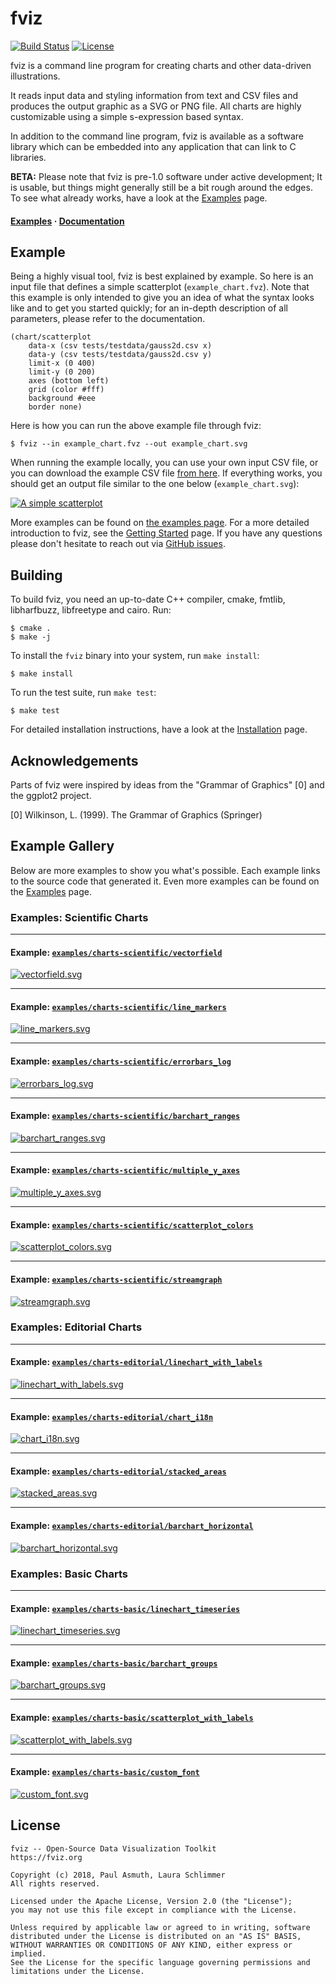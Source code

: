fviz
====

[![Build Status](https://travis-ci.org/asmuth/fviz.svg?branch=master)](https://travis-ci.org/asmuth/fviz)
[![License](https://img.shields.io/badge/license-Apache%202.0-green)](https://github.com/asmuth/fviz/blob/master/LICENSE)

fviz is a command line program for creating charts and other data-driven
illustrations.

It reads input data and styling information from text and CSV files and produces
the output graphic as a SVG or PNG file. All charts are highly customizable using
a simple s-expression based syntax.

In addition to the command line program, fviz is available as a software library
which can be embedded into any application that can link to C libraries.

**BETA:** Please note that fviz is pre-1.0 software under active development;
It is usable, but things might generally still be a bit rough around the edges.
To see what already works, have a look at the [Examples](https://fviz.org/examples) page.

<h4>
  <a href="https://fviz.org/examples">Examples</a> &middot;
  <a href="https://fviz.org">Documentation</a>
</h4>


Example
-------

Being a highly visual tool, fviz is best explained by example. So here is an input
file that defines a simple scatterplot (`example_chart.fvz`). Note that this
example is only intended to give you an idea of what the syntax looks like and to
get you started quickly; for an in-depth description of all parameters, please refer
to the documentation.

    (chart/scatterplot
        data-x (csv tests/testdata/gauss2d.csv x)
        data-y (csv tests/testdata/gauss2d.csv y)
        limit-x (0 400)
        limit-y (0 200)
        axes (bottom left)
        grid (color #fff)
        background #eee
        border none)

Here is how you can run the above example file through fviz:

    $ fviz --in example_chart.fvz --out example_chart.svg

When running the example locally, you can use your own input CSV file, or you
can download the example CSV file [from here](/tests/testdata/gauss2d.csv).
If everything works, you should get an output file similar to the one below
(`example_chart.svg`):

[![A simple scatterplot](/examples/charts-basic/scatterplot.svg)](https://fviz.org/examples/charts-basic/scatterplot)

More examples can be found on [the examples page](https://fviz.org/examples).
For a more detailed introduction to fviz, see the [Getting Started](https://fviz.org/documentation/getting-started) page.
If you have any questions please don't hesitate to reach out via [GitHub issues](https://github.com/asmuth/fviz).


Building
--------

To build fviz, you need an up-to-date C++ compiler, cmake, fmtlib, libharfbuzz,
libfreetype and cairo. Run:

    $ cmake .
    $ make -j

To install the `fviz` binary into your system, run `make install`:

    $ make install

To run the test suite, run `make test`:

    $ make test


For detailed installation instructions, have a look at the [Installation](https://fviz.org/documentation/installation/)
page.


Acknowledgements
----------------

Parts of fviz were inspired by ideas from the "Grammar of Graphics" [0] and the
ggplot2 project.

[0] Wilkinson, L. (1999). The Grammar of Graphics (Springer)


Example Gallery
---------------

Below are more examples to show you what's possible. Each example links to the
source code that generated it. Even more examples can be found on the
[Examples](https://fviz.org/examples) page.


### Examples: Scientific Charts

---
#### Example: [`examples/charts-scientific/vectorfield`](https://fviz.org/examples/charts-scientific/vectorfield)
[![vectorfield.svg](/examples/charts-scientific/vectorfield.svg)](https://fviz.org/examples/charts-scientific/vectorfield)

---
#### Example: [`examples/charts-scientific/line_markers`](https://fviz.org/examples/charts-scientific/line_markers)
[![line_markers.svg](/examples/charts-scientific/line_markers.svg)](https://fviz.org/examples/charts-scientific/line_markers)

---
#### Example: [`examples/charts-scientific/errorbars_log`](https://fviz.org/examples/charts-scientific/errorbars_log)
[![errorbars_log.svg](/examples/charts-scientific/errorbars_log.svg)](https://fviz.org/examples/charts-scientific/errorbars_log)

---
#### Example: [`examples/charts-scientific/barchart_ranges`](https://fviz.org/examples/charts-scientific/barchart_ranges)
[![barchart_ranges.svg](/examples/charts-scientific/barchart_ranges.svg)](https://fviz.org/examples/charts-scientific/barchart_ranges)

---
#### Example: [`examples/charts-scientific/multiple_y_axes`](https://fviz.org/examples/charts-scientific/multiple_y_axes)
[![multiple_y_axes.svg](/examples/charts-scientific/multiple_y_axes.svg)](https://fviz.org/examples/charts-scientific/multiple_y_axes)

---
#### Example: [`examples/charts-scientific/scatterplot_colors`](https://fviz.org/examples/charts-scientific/scatterplot_colors)
[![scatterplot_colors.svg](/examples/charts-scientific/scatterplot_colors.svg)](https://fviz.org/examples/charts-scientific/scatterplot_colors)

---
#### Example: [`examples/charts-scientific/streamgraph`](https://fviz.org/examples/charts-scientific/streamgraph)
[![streamgraph.svg](/examples/charts-scientific/streamgraph.svg)](https://fviz.org/examples/charts-scientific/streamgraph)


### Examples: Editorial Charts

---
#### Example: [`examples/charts-editorial/linechart_with_labels`](https://fviz.org/examples/charts-editorial/linechart_with_labels)
[![linechart_with_labels.svg](/examples/charts-editorial/linechart_with_labels.svg)](https://fviz.org/examples/charts-editorial/linechart_with_labels)

---
#### Example: [`examples/charts-editorial/chart_i18n`](https://fviz.org/examples/charts-editorial/chart_i18n)
[![chart_i18n.svg](/examples/charts-editorial/chart_i18n.svg)](https://fviz.org/examples/charts-editorial/chart_i18n)

---
#### Example: [`examples/charts-editorial/stacked_areas`](https://fviz.org/examples/charts-editorial/stacked_areas)
[![stacked_areas.svg](/examples/charts-editorial/stacked_areas.svg)](https://fviz.org/examples/charts-editorial/stacked_areas)

---
#### Example: [`examples/charts-editorial/barchart_horizontal`](https://fviz.org/examples/charts-editorial/barchart_horizontal)
[![barchart_horizontal.svg](/examples/charts-editorial/barchart_horizontal.svg)](https://fviz.org/examples/charts-editorial/barchart_horizontal)


### Examples: Basic Charts

---
#### Example: [`examples/charts-basic/linechart_timeseries`](https://fviz.org/examples/charts-basic/linechart_timeseries)
[![linechart_timeseries.svg](/examples/charts-basic/linechart_timeseries.svg)](https://fviz.org/examples/charts-basic/linechart_timeseries)

---
#### Example: [`examples/charts-basic/barchart_groups`](https://fviz.org/examples/charts-basic/barchart_groups)
[![barchart_groups.svg](/examples/charts-basic/barchart_groups.svg)](https://fviz.org/examples/charts-basic/barchart_groups)

---
#### Example: [`examples/charts-basic/scatterplot_with_labels`](https://fviz.org/examples/charts-basic/scatterplot_with_labels)
[![scatterplot_with_labels.svg](/examples/charts-basic/scatterplot_with_labels.svg)](https://fviz.org/examples/charts-basic/scatterplot_with_labels)

---
#### Example: [`examples/charts-basic/custom_font`](https://fviz.org/examples/charts-basic/custom_font)
[![custom_font.svg](/examples/charts-basic/custom_font.svg)](https://fviz.org/examples/charts-basic/custom_font)


License
-------

    fviz -- Open-Source Data Visualization Toolkit 
    https://fviz.org

    Copyright (c) 2018, Paul Asmuth, Laura Schlimmer
    All rights reserved.

    Licensed under the Apache License, Version 2.0 (the "License");
    you may not use this file except in compliance with the License.

    Unless required by applicable law or agreed to in writing, software
    distributed under the License is distributed on an "AS IS" BASIS,
    WITHOUT WARRANTIES OR CONDITIONS OF ANY KIND, either express or implied.
    See the License for the specific language governing permissions and
    limitations under the License.
